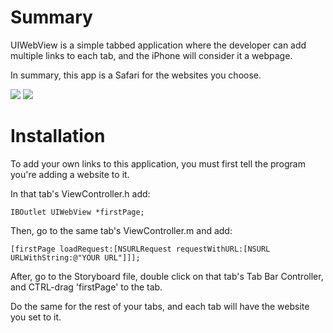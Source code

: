 Summary
====

UIWebView is a simple tabbed application where the developer can add multiple links to each tab, and the iPhone will consider it a webpage.

In summary, this app is a Safari for the websites you choose.

![](https://raw.github.com/avijeets/UIWebView/master/example1.png?raw=true) 
![](https://raw.github.com/avijeets/UIWebView/master/example2.png?raw=true)

Installation 
====

To add your own links to this application, you must first tell the program you're adding a website to it.

In that tab's ViewController.h add:

    IBOutlet UIWebView *firstPage;

Then, go to the same tab's ViewController.m and add:

    [firstPage loadRequest:[NSURLRequest requestWithURL:[NSURL URLWithString:@"YOUR URL"]]];

After, go to the Storyboard file, double click on that tab's Tab Bar Controller, and CTRL-drag 'firstPage' to the tab.

Do the same for the rest of your tabs, and each tab will have the website you set to it. 
